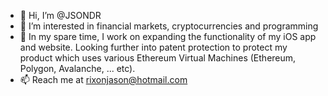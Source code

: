 - 👋 Hi, I’m @JSONDR
- 👀 I’m interested in financial markets, cryptocurrencies and programming
- 🌱 In my spare time, I work on expanding the functionality of my iOS app and website. Looking further into patent protection to protect my product which uses various Ethereum Virtual Machines (Ethereum, Polygon, Avalanche, ... etc).
- 📫 Reach me at rixonjason@hotmail.com

<!---
JSONDR/JSONDR is a ✨ special ✨ repository because its `README.md` (this file) appears on your GitHub profile.
You can click the Preview link to take a look at your changes.
--->

